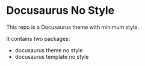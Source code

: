 # Docusaurus No Style

This repo is a Docusaurus theme with minimum style.

It contains two packages:

- docusaurus theme no style
- docusaurus template no style
